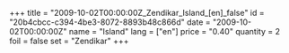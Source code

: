 +++
title = "2009-10-02T00:00:00Z_Zendikar_Island_[en]_false"
id = "20b4cbcc-c394-4be3-8072-8893b48c866d"
date = "2009-10-02T00:00:00Z"
name = "Island"
lang = ["en"]
price = "0.40"
quantity = 2
foil = false
set = "Zendikar"
+++

